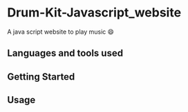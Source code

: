 # Drum-Kit-Javascript_website

A java script website to play music 😄

## Languages and tools used

## Getting Started

## Usage

## 
